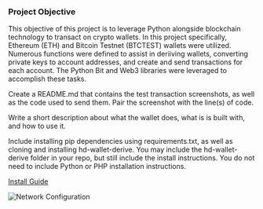 ### Project Objective

This objective of this project is to leverage Python alongside blockchain technology to transact on crypto wallets.  In this project specifically, Ethereum (ETH) and Bitcoin Testnet (BTCTEST) wallets were utilized.  Numerous functions were defined to assist in deriiving wallets, converting private keys to account addresses, and create and send transactions for each account.  The Python Bit and Web3 libraries were leveraged to accomplish these tasks. 


Create a README.md that contains the test transaction screenshots, as well as the code used to send them.
Pair the screenshot with the line(s) of code.


Write a short description about what the wallet does, what is is built with, and how to use it.


Include installing pip dependencies using requirements.txt, as well as cloning and installing hd-wallet-derive.
You may include the hd-wallet-derive folder in your repo, but still include the install instructions. You do not
need to include Python or PHP installation instructions.


 [Install Guide](blockchain-install-guide.md)
 
 ![Network Configuration](Screenshots/puppeth_config1.PNG)
